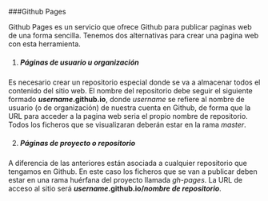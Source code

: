 ###Github Pages

Github Pages es un servicio que ofrece Github para publicar paginas web de una forma sencilla.
Tenemos dos alternativas para crear una pagina web con esta herramienta.

 1. ##### Páginas de usuario u organización
 Es necesario crear un repositorio especial donde se va a almacenar todos el contenido del sitio web. El nombre del repositorio debe seguir el siguiente formado **_username_.github.io**, donde _username_ se refiere al nombre de usuario (o de organización) de nuestra cuenta en Github, de forma que la URL para acceder a la pagina web seria el propio nombre de repositorio. Todos los ficheros que se visualizaran deberán estar en la rama _master_.

 2. ##### Páginas de proyecto o repositorio
 A diferencia de las anteriores están asociada a cualquier repositorio que tengamos en Github. En este caso los ficheros que se van a publicar deben estar en una rama huérfana del proyecto llamada _gh-pages_. La URL de acceso al sitio será **_username_.github.io/_nombre de repositorio_**.
